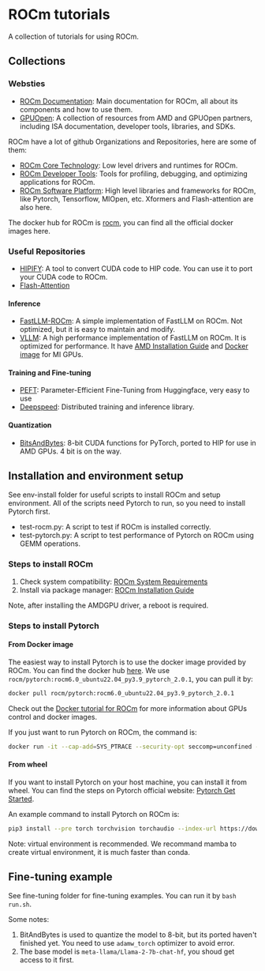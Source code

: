 # ROCm tutorials

A collection of tutorials for using ROCm.

## Collections

### Websties

- [ROCm Documentation](https://rocm.docs.amd.com/en/latest/): Main documentation for ROCm, all about its components and how to use them.
- [GPUOpen](https://gpuopen.com): A collection of resources from AMD and GPUOpen partners, including ISA documentation, developer tools, libraries, and SDKs.

ROCm have a lot of github Organizations and Repositories, here are some of them:

- [ROCm Core Technology](https://github.com/RadeonOpenCompute): Low level drivers and runtimes for ROCm.
- [ROCm Developer Tools](https://github.com/ROCm-Developer-Tools): Tools for profiling, debugging, and optimizing applications for ROCm.
- [ROCm Software Platform](https://github.com/ROCmSoftwarePlatform): High level libraries and frameworks for ROCm, like Pytorch, Tensorflow, MIOpen, etc. Xformers and Flash-attention are also here.

The docker hub for ROCm is [rocm](https://hub.docker.com/u/rocm), you can find all the official docker images here.

### Useful Repositories

- [HIPIFY](https://github.com/ROCm/HIPIFY): A tool to convert CUDA code to HIP code. You can use it to port your CUDA code to ROCm.
- [Flash-Attention](https://github.com/ROCmSoftwarePlatform/flash-attention/tree/flash_attention_for_rocm)

#### Inference
- [FastLLM-ROCm](https://github.com/lcpu-club/fastllm-rocm/tree/master): A simple implementation of FastLLM on ROCm. Not optimized, but it is easy to maintain and modify.
- [VLLM](https://github.com/vllm-project/vllm): A high performance implementation of FastLLM on ROCm. It is optimized for performance. It have [AMD Installation Guide](https://docs.vllm.ai/en/latest/getting_started/amd-installation.html) and [Docker image](https://hub.docker.com/r/embeddedllminfo/vllm-rocm/tags) for MI GPUs.

#### Training and Fine-tuning
- [PEFT](https://github.com/huggingface/peft): Parameter-Efficient Fine-Tuning from Huggingface, very easy to use
- [Deepspeed](https://github.com/microsoft/DeepSpeed): Distributed training and inference library.

#### Quantization

- [BitsAndBytes](https://github.com/lcpu-club/bitsandbytes-rocm): 8-bit CUDA functions for PyTorch, ported to HIP for use in AMD GPUs. 4 bit is on the way.

## Installation and environment setup

See env-install folder for useful scripts to install ROCm and setup environment. All of the scripts need Pytorch to run, so you need to install Pytorch first.

- test-rocm.py: A script to test if ROCm is installed correctly.
- test-pytorch.py: A script to test performance of Pytorch on ROCm using GEMM operations.

### Steps to install ROCm

1. Check system compatibility: [ROCm System Requirements](https://rocm.docs.amd.com/projects/install-on-linux/en/latest/reference/system-requirements.html)
2. Install via package manager: [ROCm Installation Guide](https://rocm.docs.amd.com/projects/install-on-linux/en/latest/how-to/native-install/index.html)

Note, after installing the AMDGPU driver, a reboot is required.

### Steps to install Pytorch

#### From Docker image

The easiest way to install Pytorch is to use the docker image provided by ROCm. You can find the docker hub [here](https://hub.docker.com/u/rocm). We use `rocm/pytorch:rocm6.0_ubuntu22.04_py3.9_pytorch_2.0.1`, you can pull it by:

```bash
docker pull rocm/pytorch:rocm6.0_ubuntu22.04_py3.9_pytorch_2.0.1
```

Check out the [Docker tutorial for ROCm](https://rocm.docs.amd.com/projects/install-on-linux/en/latest/how-to/docker.html) for more information about GPUs control and docker images.

If you just want to run Pytorch on ROCm, the command is:

```bash
docker run -it --cap-add=SYS_PTRACE --security-opt seccomp=unconfined --device=/dev/kfd --device=/dev/dri --group-add video --ipc=host --shm-size 16G rocm/pytorch:rocm6.0_ubuntu22.04_py3.9_pytorch_2.0.1
```

#### From wheel

If you want to install Pytorch on your host machine, you can install it from wheel. You can find the steps on Pytorch official website: [Pytorch Get Started](https://pytorch.org/get-started/locally/).

An example command to install Pytorch on ROCm is:

```bash
pip3 install --pre torch torchvision torchaudio --index-url https://download.pytorch.org/whl/nightly/rocm5.7
```

Note: virtual environment is recommended. We recommand mamba to create virtual environment, it is much faster than conda.

## Fine-tuning example

See fine-tuning folder for fine-tuning examples. You can run it by `bash run.sh`.

Some notes:

1. BitAndBytes is used to quantize the model to 8-bit, but its ported haven't finished yet. You need to use `adamw_torch` optimizer to avoid error.
2. The base model is `meta-llama/Llama-2-7b-chat-hf`, you shoud get access to it first.
